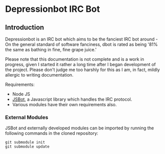 # Depressionbot IRC Bot

## Introduction

Depressionbot is an IRC bot which aims to be the fanciest IRC bot around - On
the general standard of software fanciness, dbot is rated as being '81% the same
as bathing in fine, fine grape juice.'

Please note that this documentation is not complete and is a work in progress, 
given I started it rather a long time after I began development of the project. 
Please don't judge me too harshly for this as I am, in fact, mildly allergic to
writing documentation.

Requirements: 

- Node JS
- [JSBot](http://github.com/reality/JSBot "JSBot"), a Javascript library which
  handles the IRC protocol.
- Various modules have their own requirements also.

### External Modules

JSBot and externally developed modules can be imported by running the following 
commands in the cloned repository:
	
	git submodule init
	git submodule update
